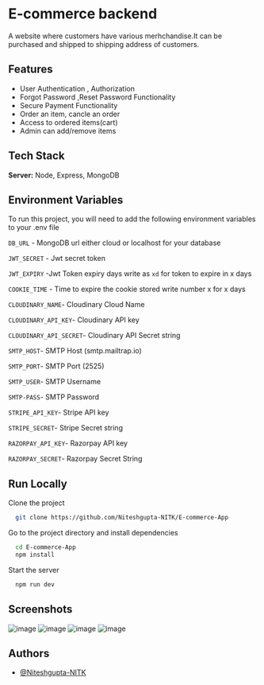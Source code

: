 # E-commerce backend 

A website where customers have various merhchandise.It can be purchased  and shipped to shipping address of customers.

## Features

-   User Authentication , Authorization
-   Forgot Password ,Reset Password Functionality
-   Secure Payment Functionality
-   Order an item, cancle an order
-   Access to ordered items(cart)
-   Admin can add/remove items


## Tech Stack

**Server:** Node, Express, MongoDB

## Environment Variables

To run this project, you will need to add the following environment variables to your .env file

`DB_URL` - MongoDB url either cloud or localhost for your database

`JWT_SECRET` - Jwt secret token 

`JWT_EXPIRY` -Jwt Token expiry days write as `xd` for token to expire in x days

`COOKIE_TIME` - Time to expire the cookie stored write number x for x days

`CLOUDINARY_NAME`- Cloudinary Cloud Name

`CLOUDINARY_API_KEY`- Cloudinary API key

`CLOUDINARY_API_SECRET`- Cloudinary  API Secret  string

`SMTP_HOST`- SMTP Host (smtp.mailtrap.io)

`SMTP_PORT`- SMTP Port (2525)

`SMTP_USER`- SMTP Username

`SMTP-PASS`- SMTP Password

`STRIPE_API_KEY`- Stripe API key

`STRIPE_SECRET`- Stripe Secret string

`RAZORPAY_API_KEY`- Razorpay API key

`RAZORPAY_SECRET`- Razorpay Secret String



## Run Locally

Clone the project

```bash
  git clone https://github.com/Niteshgupta-NITK/E-commerce-App
```

Go to the project directory and install dependencies

```bash
  cd E-commerce-App
  npm install
```

Start the server
```bash
  npm run dev
```

## Screenshots
![image](https://user-images.githubusercontent.com/56041569/179414112-6410fab1-7db5-4ddc-80db-4823488f2137.png)
![image](https://user-images.githubusercontent.com/56041569/179414301-5dd99cb7-142e-490c-8213-b45ca284e5d2.png)
![image](https://user-images.githubusercontent.com/56041569/179414571-008c284a-c8d5-48a7-bf2b-ee9d0871fd9f.png)
![image](https://user-images.githubusercontent.com/56041569/179414981-528b1c74-3305-4f9b-9734-a73bd91718a5.png)




## Authors

-   [@Niteshgupta-NITK](https://github.com/Niteshgupta-NITK)
